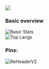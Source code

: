 <img src="https://u.aboutdavid.me/uKJuxpf.png" />


### Basic overview
![Basic Stats](https://github-readme-stats-1-plum.vercel.app/api?username=aboutdavid&show_icons=true&theme=vue&count_private=true)<br>
![Top Langs](https://github-readme-stats-1-plum.vercel.app/api/top-langs/?username=aboutDavid&layout=compact&theme=vue&hide=ruby&count_private=true)


### Pins:
![ReHeaderV2](https://github-readme-stats.vercel.app/api/pin/?username=aboutDavid&repo=REHeaderv2&theme=vue)


<!--
**aboutDavid/aboutdavid** is a ✨ _special_ ✨ repository because its `README.md` (this file) appears on your GitHub profile.

Here are some ideas to get you started:

- 🔭 I’m currently working on ...
- 🌱 I’m currently learning ...
- 👯 I’m looking to collaborate on ...
- 🤔 I’m looking for help with ...
- 💬 Ask me about ...
- 📫 How to reach me: ...
- 😄 Pronouns: ...
- ⚡ Fun fact: ...
-->
